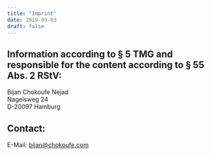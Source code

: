 ```yaml
---
title: "Imprint"
date: 2019-09-03
draft: false
---
```


## Information according to § 5 TMG and responsible for the content according to § 55 Abs. 2 RStV:

Bijan Chokoufe Nejad
<br />
Nagelsweg 24
<br />
D-20097 Hamburg


## Contact:

E-Mail:	<a href="mailto:bijan@chokoufe.com">bijan@chokoufe.com</a>
